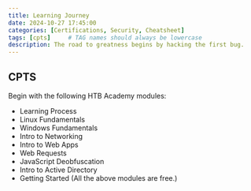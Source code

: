 ```yaml
---
title: Learning Journey
date: 2024-10-27 17:45:00
categories: [Certifications, Security, Cheatsheet]
tags: [cpts]     # TAG names should always be lowercase
description: The road to greatness begins by hacking the first bug.
---
```


## CPTS

Begin with the following HTB Academy modules:
- Learning Process
- Linux Fundamentals
- Windows Fundamentals
- Intro to Networking
- Intro to Web Apps
- Web Requests
- JavaScript Deobfuscation
- Intro to Active Directory
- Getting Started
(All the above modules are free.)